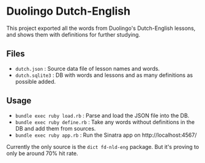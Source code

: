 # Duolingo Dutch-English

This project exported all the words from Duolingo's Dutch-English lessons, and shows them with definitions for further studying.

## Files

* `dutch.json` : Source data file of lesson names and words.
* `dutch.sqlite3` : DB with words and lessons and as many definitions as possible added.

## Usage

* `bundle exec ruby load.rb` : Parse and load the JSON file into the DB.
* `bundle exec ruby define.rb` : Take any words without definitions in the DB and add them from sources.
* `bundle exec ruby app.rb` : Run the Sinatra app on http://localhost:4567/

Currently the only source is the `dict fd-nld-eng` package. But it's proving to only be around 70% hit rate.
